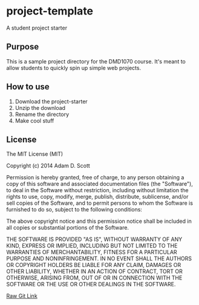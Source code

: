 project-template
================

A student project starter

## Purpose

This is a sample project directory for the DMD1070 course. It's meant to allow students to quickly spin up  simple web projects.

## How to use

1. Download the project-starter
2. Unzip the download
3. Rename the directory
4. Make cool stuff

## License

The MIT License (MIT)

Copyright (c) 2014 Adam D. Scott

Permission is hereby granted, free of charge, to any person obtaining a copy
of this software and associated documentation files (the "Software"), to deal
in the Software without restriction, including without limitation the rights
to use, copy, modify, merge, publish, distribute, sublicense, and/or sell
copies of the Software, and to permit persons to whom the Software is
furnished to do so, subject to the following conditions:

The above copyright notice and this permission notice shall be included in all
copies or substantial portions of the Software.

THE SOFTWARE IS PROVIDED "AS IS", WITHOUT WARRANTY OF ANY KIND, EXPRESS OR
IMPLIED, INCLUDING BUT NOT LIMITED TO THE WARRANTIES OF MERCHANTABILITY,
FITNESS FOR A PARTICULAR PURPOSE AND NONINFRINGEMENT. IN NO EVENT SHALL THE
AUTHORS OR COPYRIGHT HOLDERS BE LIABLE FOR ANY CLAIM, DAMAGES OR OTHER
LIABILITY, WHETHER IN AN ACTION OF CONTRACT, TORT OR OTHERWISE, ARISING FROM,
OUT OF OR IN CONNECTION WITH THE SOFTWARE OR THE USE OR OTHER DEALINGS IN THE
SOFTWARE.


[Raw Git Link](https://rawgit.com/celestialcactus/Portfolio/master/index.html)
